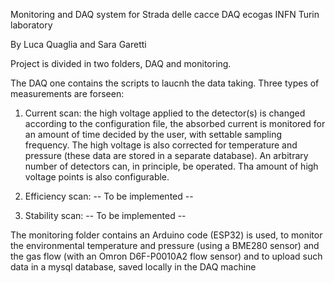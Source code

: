 Monitoring and DAQ system for Strada delle cacce DAQ ecogas
INFN Turin laboratory

By Luca Quaglia and Sara Garetti

Project is divided in two folders, DAQ and monitoring.

The DAQ one contains the scripts to laucnh the data taking. Three types of measurements are forseen:

1) Current scan: the high voltage applied to the detector(s) is changed according to the configuration file, the absorbed current is monitored for an
amount of time decided by the user, with settable sampling frequency. The high voltage is also corrected for temperature and pressure (these data are stored
in a separate database). An arbitrary number of detectors can, in principle, be operated. Tha amount of high voltage points is also configurable.

2) Efficiency scan: -- To be implemented --

3) Stability scan: -- To be implemented --

The monitoring folder contains an Arduino code (ESP32) is used, to monitor the environmental temperature and pressure (using a BME280 sensor) and the gas
flow (with an Omron D6F-P0010A2 flow sensor) and to upload such data in a mysql database, saved locally in the DAQ machine

